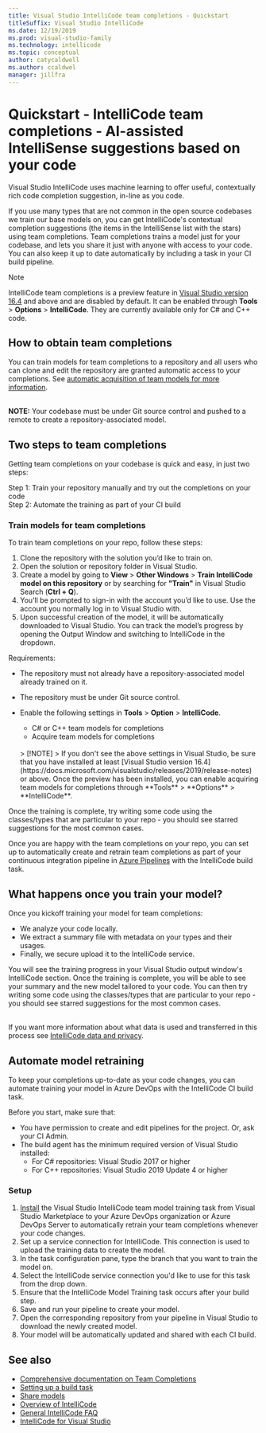 ```yaml
---
title: Visual Studio IntelliCode team completions - Quickstart
titleSuffix: Visual Studio IntelliCode
ms.date: 12/19/2019
ms.prod: visual-studio-family
ms.technology: intellicode
ms.topic: conceptual
author: catycaldwell
ms.author: ccaldwel
manager: jillfra
---
```

# Quickstart - IntelliCode team completions - AI-assisted IntelliSense suggestions based on your code

Visual Studio IntelliCode uses machine learning to offer useful, contextually rich code completion suggestion, in-line as you code.

If you use many types that are not common in the open source codebases we train our base models on, you can get IntelliCode's contextual completion suggestions (the items in the IntelliSense list with the stars) using team completions. Team completions trains a model just for your codebase, and lets you share it just with anyone with access to your code. You can also keep it up to date automatically by including a task in your CI build pipeline.

   > [!NOTE]
   > IntelliCode team completions is a preview feature in [Visual Studio version 16.4](https://docs.microsoft.com/visualstudio/releases/2019/release-notes) and above and are disabled by default. It can be enabled through **Tools** > **Options** > **IntelliCode**. They are currently available only for C# and C++ code.
   
## How to obtain team completions

You can train models for team completions to a repository and all users who can clone and edit the repository are granted automatic access to your completions. See [automatic acquisition of team models for more information](share-models.md).

</br> **NOTE:** Your codebase must be under Git source control and pushed to a remote to create a repository-associated model.

## Two steps to team completions

Getting team completions on your codebase is quick and easy, in just two steps:

Step 1: Train your repository manually and try out the completions on your code
</br>
Step 2: Automate the training as part of your CI build

### Train models for team completions

To train team completions on your repo, follow these steps:

1.  Clone the repository with the solution you’d like to train on.
1.  Open the solution or repository folder in Visual Studio.
1.	Create a model by going to **View** > **Other Windows** > **Train IntelliCode model on this repository** or by searching for **"Train"** in Visual Studio Search (**Ctrl + Q**).
1.	You’ll be prompted to sign-in with the account you’d like to use. Use the account you normally log in to Visual Studio with.
1.	Upon successful creation of the model, it will be automatically downloaded to Visual Studio. You can track the model’s progress by opening the Output Window and switching to IntelliCode in the dropdown. 

Requirements:

- The repository must not already have a repository-associated model already trained on it.
- The repository must be under Git source control.
- Enable the following settings in **Tools** > **Option** > **IntelliCode**.
   - C# or C++ team models for completions
   - Acquire team models for completions
   
   </br>
   > [!NOTE]
   > If you don't see the above settings in Visual Studio, be sure that you have installed at least [Visual Studio version 16.4](https://docs.microsoft.com/visualstudio/releases/2019/release-notes) or above. Once the preview has been installed, you can enable acquiring team models for completions through **Tools** > **Options** > **IntelliCode**.

Once the training is complete, try writing some code using the classes/types that are particular to your repo - you should see starred suggestions for the most common cases.

Once you are happy with the team completions on your repo, you can set up to automatically create and retrain team completions as part of your continuous integration pipeline in [Azure Pipelines](https://azure.microsoft.com/services/devops/pipelines/) with the IntelliCode build task.

## What happens once you train your model?

Once you kickoff training your model for team completions:
* We analyze your code locally.
* We extract a summary file with metadata on your types and their usages.
* Finally, we secure upload it to the IntelliCode service.

You will see the training progress in your Visual Studio output window's IntelliCode section. Once the training is complete, you will be able to see your summary and the new model tailored to your code. You can then try writing some code using the classes/types that are particular to your repo - you should see starred suggestions for the most common cases.

</br> If you want more information about what data is used and transferred in this process see [IntelliCode data and  privacy](https://docs.microsoft.com/visualstudio/intellicode/custommodels#data-and-privacy).

## Automate model retraining
To keep your completions up-to-date as your code changes, you can automate training your model in Azure DevOps with the IntelliCode CI build task.

Before you start, make sure that: 
* You have permission to create and edit pipelines for the project. Or, ask your CI Admin.
* The build agent has the minimum required version of Visual Studio installed:
  *  For C# repositories: Visual Studio 2017 or higher
  * For C++ repositories: Visual Studio 2019 Update 4 or higher

### Setup
1. [Install](https://marketplace.visualstudio.com/items?itemName=VisualStudioExptTeam.VSIntelliCodeTeamModelTraining) the Visual Studio IntelliCode team model training task from Visual Studio Marketplace to your Azure DevOps organization or Azure DevOps Server to automatically retrain your team completions whenever your code changes.
1. Set up a service connection for IntelliCode. This connection is used to upload the training data to create the model.
1. In the task configuration pane, type the branch that you want to train the model on. 
1. Select the IntelliCode service connection you'd like to use for this task from the drop down.
1. Ensure that the IntelliCode Model Training task occurs after your build step.
1. Save and run your pipeline to create your model.
1. Open the corresponding repository from your pipeline in Visual Studio to download the newly created model. 
1. Your model will be automatically updated and shared with each CI build.


## See also
- [Comprehensive documentation on Team Completions](custom-models.md)
- [Setting up a build task](https://marketplace.visualstudio.com/items?itemName=VisualStudioExptTeam.VSIntelliCodeTeamModelTraining)
- [Share models](share-models.md)
- [Overview of IntelliCode](overview.md)
- [General IntelliCode FAQ](faq.md)
- [IntelliCode for Visual Studio](intellicode-visual-studio.md)
